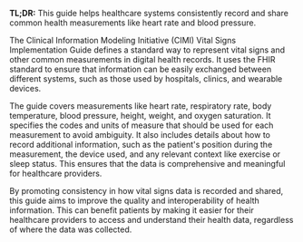 **TL;DR:** This guide helps healthcare systems consistently record and share common health measurements like heart rate and blood pressure.

The Clinical Information Modeling Initiative (CIMI) Vital Signs Implementation Guide defines a standard way to represent vital signs and other common measurements in digital health records. It uses the FHIR standard to ensure that information can be easily exchanged between different systems, such as those used by hospitals, clinics, and wearable devices. 

The guide covers measurements like heart rate, respiratory rate, body temperature, blood pressure, height, weight, and oxygen saturation. It specifies the codes and units of measure that should be used for each measurement to avoid ambiguity. It also includes details about how to record additional information, such as the patient's position during the measurement, the device used, and any relevant context like exercise or sleep status.  This ensures that the data is comprehensive and meaningful for healthcare providers.

By promoting consistency in how vital signs data is recorded and shared, this guide aims to improve the quality and interoperability of health information. This can benefit patients by making it easier for their healthcare providers to access and understand their health data, regardless of where the data was collected. 
